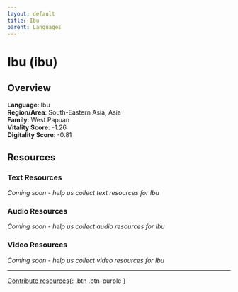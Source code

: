 ```yaml
---
layout: default
title: Ibu
parent: Languages
---
```


# Ibu (ibu)

## Overview

**Language**: Ibu  
**Region/Area**: South-Eastern Asia, Asia  
**Family**: West Papuan  
**Vitality Score**: -1.26  
**Digitality Score**: -0.81  

## Resources

### Text Resources
*Coming soon - help us collect text resources for Ibu*

### Audio Resources
*Coming soon - help us collect audio resources for Ibu*

### Video Resources
*Coming soon - help us collect video resources for Ibu*

---

[Contribute resources](https://fairtrain.github.io/){: .btn .btn-purple }
